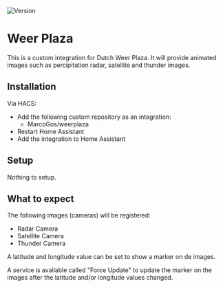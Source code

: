![Version](https://img.shields.io/github/v/release/MarcoGos/weerplaza?include_prereleases)

# Weer Plaza

This is a custom integration for Dutch Weer Plaza. It will provide animated images such as percipitation radar, satellite and thunder images.

## Installation

Via HACS:

- Add the following custom repository as an integration:
    - MarcoGos/weerplaza
- Restart Home Assistant
- Add the integration to Home Assistant

## Setup

Nothing to setup.

## What to expect

The following images (cameras) will be registered:

- Radar Camera
- Satellite Camera
- Thunder Camera

A latitude and longitude value can be set to show a marker on de images.

A service is available called "Force Update" to update the marker on the images after the latitude and/or longitude values changed.